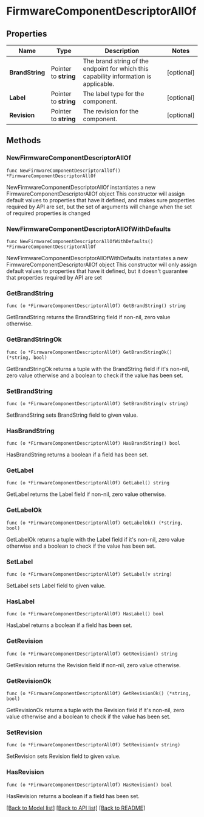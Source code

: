# FirmwareComponentDescriptorAllOf

## Properties

Name | Type | Description | Notes
------------ | ------------- | ------------- | -------------
**BrandString** | Pointer to **string** | The brand string of the endpoint for which this capability information is applicable. | [optional] 
**Label** | Pointer to **string** | The label type for the component. | [optional] 
**Revision** | Pointer to **string** | The revision for the component. | [optional] 

## Methods

### NewFirmwareComponentDescriptorAllOf

`func NewFirmwareComponentDescriptorAllOf() *FirmwareComponentDescriptorAllOf`

NewFirmwareComponentDescriptorAllOf instantiates a new FirmwareComponentDescriptorAllOf object
This constructor will assign default values to properties that have it defined,
and makes sure properties required by API are set, but the set of arguments
will change when the set of required properties is changed

### NewFirmwareComponentDescriptorAllOfWithDefaults

`func NewFirmwareComponentDescriptorAllOfWithDefaults() *FirmwareComponentDescriptorAllOf`

NewFirmwareComponentDescriptorAllOfWithDefaults instantiates a new FirmwareComponentDescriptorAllOf object
This constructor will only assign default values to properties that have it defined,
but it doesn't guarantee that properties required by API are set

### GetBrandString

`func (o *FirmwareComponentDescriptorAllOf) GetBrandString() string`

GetBrandString returns the BrandString field if non-nil, zero value otherwise.

### GetBrandStringOk

`func (o *FirmwareComponentDescriptorAllOf) GetBrandStringOk() (*string, bool)`

GetBrandStringOk returns a tuple with the BrandString field if it's non-nil, zero value otherwise
and a boolean to check if the value has been set.

### SetBrandString

`func (o *FirmwareComponentDescriptorAllOf) SetBrandString(v string)`

SetBrandString sets BrandString field to given value.

### HasBrandString

`func (o *FirmwareComponentDescriptorAllOf) HasBrandString() bool`

HasBrandString returns a boolean if a field has been set.

### GetLabel

`func (o *FirmwareComponentDescriptorAllOf) GetLabel() string`

GetLabel returns the Label field if non-nil, zero value otherwise.

### GetLabelOk

`func (o *FirmwareComponentDescriptorAllOf) GetLabelOk() (*string, bool)`

GetLabelOk returns a tuple with the Label field if it's non-nil, zero value otherwise
and a boolean to check if the value has been set.

### SetLabel

`func (o *FirmwareComponentDescriptorAllOf) SetLabel(v string)`

SetLabel sets Label field to given value.

### HasLabel

`func (o *FirmwareComponentDescriptorAllOf) HasLabel() bool`

HasLabel returns a boolean if a field has been set.

### GetRevision

`func (o *FirmwareComponentDescriptorAllOf) GetRevision() string`

GetRevision returns the Revision field if non-nil, zero value otherwise.

### GetRevisionOk

`func (o *FirmwareComponentDescriptorAllOf) GetRevisionOk() (*string, bool)`

GetRevisionOk returns a tuple with the Revision field if it's non-nil, zero value otherwise
and a boolean to check if the value has been set.

### SetRevision

`func (o *FirmwareComponentDescriptorAllOf) SetRevision(v string)`

SetRevision sets Revision field to given value.

### HasRevision

`func (o *FirmwareComponentDescriptorAllOf) HasRevision() bool`

HasRevision returns a boolean if a field has been set.


[[Back to Model list]](../README.md#documentation-for-models) [[Back to API list]](../README.md#documentation-for-api-endpoints) [[Back to README]](../README.md)


